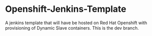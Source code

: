 # Openshift-Jenkins-Template
A jenkins template that will have be hosted on Red Hat Openshift with provisioning of Dynamic Slave containers.
This is the dev branch.